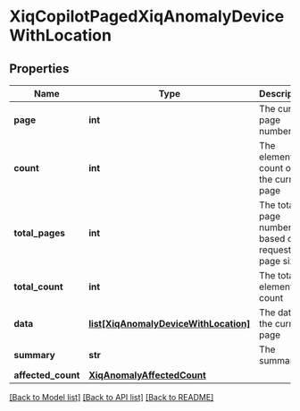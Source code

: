 # XiqCopilotPagedXiqAnomalyDeviceWithLocation

## Properties
Name | Type | Description | Notes
------------ | ------------- | ------------- | -------------
**page** | **int** | The current page number | 
**count** | **int** | The element count of the current page | 
**total_pages** | **int** | The total page number based on request page size | 
**total_count** | **int** | The total element count | 
**data** | [**list[XiqAnomalyDeviceWithLocation]**](XiqAnomalyDeviceWithLocation.md) | The data in the current page | [optional] 
**summary** | **str** | The summary | [optional] 
**affected_count** | [**XiqAnomalyAffectedCount**](XiqAnomalyAffectedCount.md) |  | [optional] 

[[Back to Model list]](../README.md#documentation-for-models) [[Back to API list]](../README.md#documentation-for-api-endpoints) [[Back to README]](../README.md)


